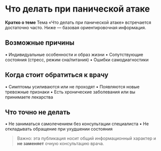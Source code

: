 # Что делать при панической атаке

**Кратко о теме**
Тема «Что делать при панической атаке» встречается достаточно часто. Ниже — базовая ориентировочная информация.

## Возможные причины
• Индивидуальные особенности и образ жизни
• Сопутствующие состояния (стресс, режим сна/питания)
• Ошибки самодиагностики

## Когда стоит обратиться к врачу
• Симптомы усиливаются или не проходят
• Появляются новые тревожные признаки
• Есть хронические заболевания или вы принимаете лекарства

## Что точно не делать
• Не заниматься самолечением без консультации специалиста
• Не откладывать обращение при ухудшении состояния

> Важно: эта публикация носит общий информационный характер и **не заменяет** очную консультацию врача.
